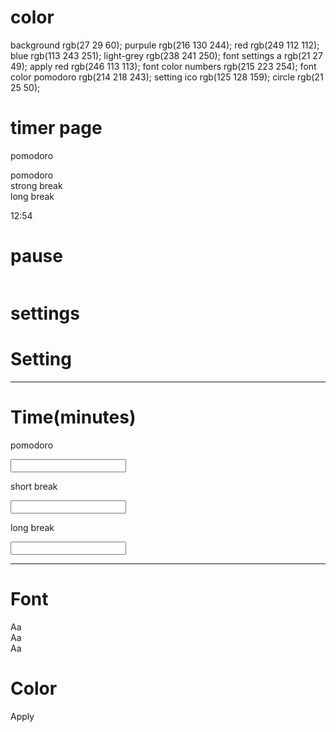 # color
background rgb(27 29 60);
purpule rgb(216 130 244);
red rgb(249 112 112);
blue rgb(113 243 251);
light-grey rgb(238 241 250);
font settings a rgb(21 27 49);
apply red rgb(246 113 113);
font color numbers rgb(215 223 254);
font color pomodoro rgb(214 218 243);
setting ico rgb(125 128 159);
circle rgb(21 25 50);

# timer page
<div>
    <p>pomodoro</p>
    <div>
        <div>pomodoro</div>
        <div>strong break</div>
        <div>long break</div>
    </div>
    <div>
        <p>12:54</p>
        <h1>pause</h1>
    </div>
    <img/>
</div>

# settings
<div>
    <h1>Setting</h1>
    <hr>
    <h1>Time(minutes)</h1>
    <p>pomodoro</p> <input type='number'/>
    <p>short break</p> <input type='number'/>
    <p>long break</p> <input type='number'/>
    <hr>
    <h1>Font</h1>
    <div>Aa</div>
    <div>Aa</div>
    <div>Aa</div>
    <h1>Color</h1>
    <div><div>
    <div><div>
    <div><div>
    <div>Apply</div>
</div>
